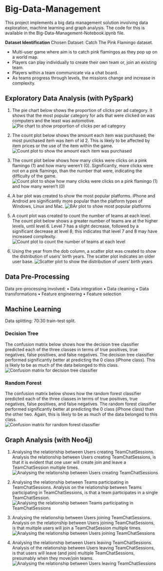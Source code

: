 # Big-Data-Management
This project implements a big data management solution involving data exploration, machine learning and graph analysis. The code for this is available in the Big-Data-Management-Notebook.ipynb file. 

**Dataset Identification**
Chosen Dataset: Catch The Pink Flamingo dataset. 
* Multi-user game where aim is to catch pink flamingos as they pop up on a world map.
* Players can play individually to create their own team or, join an existing team.
* Players within a team communicate via a chat board.
* As teams progress through levels, the missions change and increase in complexity.

## Exploratory Data Analysis (with PySpark)
1. The pie chart below shows the proportion of clicks per ad category. It shows that the most popular category for ads that were clicked on was computers and the least was automotive.
![Pie chart to show proportion of clicks per ad category](https://github.com/ShriyaSami/Big-Data-Management/blob/ea2b6fcc97af634d40c62b5e6889040f2f8bc2ad/EDA%20-%20clicks%20per%20ad%20category.png)
   
3. The count plot below shows the amount each item was purchased; the most purchased item was item of id 2. This is likely to be affected by item prices or the use of the item within the game.
![Count plot to show the amount each item was purchased](https://github.com/ShriyaSami/Big-Data-Management/blob/ea2b6fcc97af634d40c62b5e6889040f2f8bc2ad/EDA%20-%20amount%20each%20item%20purchased.png)

4. The count plot below shows how many clicks were clicks on a pink flamingo (1) and how many weren’t (0). Significantly, more clicks were not on a pink flamingo, than the number that were, indicating the difficulty of the game.
![Count plot to show how many clicks were clicks on a pink flamingo (1) and how many weren’t (0)](https://github.com/ShriyaSami/Big-Data-Management/blob/ea2b6fcc97af634d40c62b5e6889040f2f8bc2ad/EDA%20-%20pink%20flamingo%20or%20not%20.png)

5. A bar plot was created to show the most popular platforms. iPhone and Android are significantly more popular than the platform types of Windows, Linux and Mac.
![BAr plot to show most popular platforms](https://github.com/ShriyaSami/Big-Data-Management/blob/ea2b6fcc97af634d40c62b5e6889040f2f8bc2ad/EDA%20-%20most%20popular%20platforms.png)

6. A count plot was created to count the number of teams at each level. The count plot below shows a greater number of teams are at the higher levels, until level 6. Level 7 has a slight decrease, followed by a significant decrease at level 8; this indicates that level 7 and 8 may have increased complexity.
![Count plot to count the number of teams at each level](https://github.com/ShriyaSami/Big-Data-Management/blob/ea2b6fcc97af634d40c62b5e6889040f2f8bc2ad/EDA%20-%20numbers%20of%20team%20at%20each%20level.png)

7. Using the year from the dob column, a scatter plot was created to show the distribution of users’ birth years. The scatter plot indicates an older user base.
![Scatter plot to show the distribution of users’ birth years](https://github.com/ShriyaSami/Big-Data-Management/blob/ea2b6fcc97af634d40c62b5e6889040f2f8bc2ad/EDA%20-%20distribution%20of%20users'%20birth%20years.png)

## Data Pre-Processing
Data pre-processing involved:
•	Data integration
•	Data cleaning
•	Data transformations
•	Feature engineering
•	Feature selection

## Machine Learning
Data splitting: 70:30 train-test split. 

### Decision Tree
The confusion matrix below shows how the decision tree classifier predicted each of the three classes in terms of true positives, true negatives, false positives, and false negatives. The decision tree classifier performed significantly better at predicting the 0 class (iPhone class). This is likely to be as much of the data belonged to this class.  
![Confusion matrix for decision tree classifier](https://github.com/ShriyaSami/Big-Data-Management/blob/ea2b6fcc97af634d40c62b5e6889040f2f8bc2ad/Decision%20Tree%20Confusion%20Matrix.png)

### Random Forest
The confusion matrix below shows how the random forest classifier predicted each of the three classes in terms of true positives, true negatives, false positives, and false negatives. The random forest classifier performed significantly better at predicting the 0 class (iPhone class) than the other two. Again, this is likely to be as much of the data belonged to this class.  
![Confusion matrix for random forest classifier](https://github.com/ShriyaSami/Big-Data-Management/blob/ea2b6fcc97af634d40c62b5e6889040f2f8bc2ad/Random%20Forest%20Confusion%20Matrix.png)

## Graph Analysis (with Neo4j)
1. Analysing the relationship between Users creating TeamChatSessions.
Analysis the relationship between Users creating TeamChatSessions, is that it is evident that one user will create join and leave a TeamChatSession multiple times.
![Analysing the relationship between Users creating TeamChatSessions](https://github.com/ShriyaSami/Big-Data-Management/blob/ea2b6fcc97af634d40c62b5e6889040f2f8bc2ad/Graph%20Analysis%20-%20Users%20creating%20TeamChatSessions%20.png)

2. Analysing the relationship between Teams participating in TeamChatSessions.
Analysis on the relationship between Teams participating in TeamChatSessions, is that a team participates in a single TeamChatSession.
![Analysing the relationship between Teams participating in TeamChatSessions](https://github.com/ShriyaSami/Big-Data-Management/blob/ea2b6fcc97af634d40c62b5e6889040f2f8bc2ad/Graph%20Analysis%20-%20Teams%20participating%20in%20TeamChatSessions.png)

3. Analysing the relationship between Users joining TeamChatSessions.
Analysis on the relationship between Users joining TeamChatSessions, is that multiple users will join a TeamChatSession multiple times. 
![Analysing the relationship between Users joining TeamChatSessions](https://github.com/ShriyaSami/Big-Data-Management/blob/ea2b6fcc97af634d40c62b5e6889040f2f8bc2ad/Graph%20Analysis%20-%20Users%20joining%20TeamChatSessions.png)

4. Analysing the relationship between Users leaving TeamChatSessions.
Analysis of the relationship between Users leaving TeamChatSessions, is that users will leave (and join) multiple TeamChatSessions, presumably when they move/join teams. 
![Analysing the relationship between Users leaving TeamChatSessions](https://github.com/ShriyaSami/Big-Data-Management/blob/ea2b6fcc97af634d40c62b5e6889040f2f8bc2ad/Graph%20Analysis%20-%20Users%20leaving%20TeamChatSessions.png)
